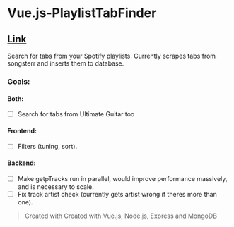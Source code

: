 # Vue.js-PlaylistTabFinder

## [Link](https://playlisttabfinder.now.sh/)

Search for tabs from your Spotify playlists. Currently scrapes tabs from songsterr and inserts them to database.

### Goals:
#### Both:
- [ ] Search for tabs from Ultimate Guitar too
#### Frontend:
- [ ] Filters (tuning, sort).
#### Backend:
- [ ] Make getpTracks run in parallel, would improve performance massively, and is necessary to scale.
- [ ] Fix track artist check (currently gets artist wrong if theres more than one).

> Created with Created with Vue.js, Node.js, Express and MongoDB